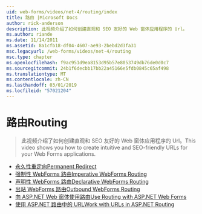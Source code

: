 ```yaml
---
uid: web-forms/videos/net-4/routing/index
title: 路由 |Microsoft Docs
author: rick-anderson
description: 此视频介绍了如何创建直观和 SEO 友好的 Web 窗体应用程序的 Url。
ms.author: riande
ms.date: 11/14/2011
ms.assetid: 8a1cfb18-df04-4607-ae93-2bebd2d3fa31
msc.legacyurl: /web-forms/videos/net-4/routing
msc.type: chapter
ms.openlocfilehash: f9ac951d9ea8153d95b57e8053749db76de0d0c7
ms.sourcegitcommit: 24b1f6decbb17bb22a45166e5fdb0845c65af498
ms.translationtype: MT
ms.contentlocale: zh-CN
ms.lasthandoff: 03/01/2019
ms.locfileid: "57021204"
---
```

<a name="routing"></a><span data-ttu-id="4f600-103">路由</span><span class="sxs-lookup"><span data-stu-id="4f600-103">Routing</span></span>
====================
> <span data-ttu-id="4f600-104">此视频介绍了如何创建直观和 SEO 友好的 Web 窗体应用程序的 Url。</span><span class="sxs-lookup"><span data-stu-id="4f600-104">This video shows you how to create intuitive and SEO-friendly URLs for your Web Forms applications.</span></span>


- [<span data-ttu-id="4f600-105">永久性重定向</span><span class="sxs-lookup"><span data-stu-id="4f600-105">Permanent Redirect</span></span>](aspnet-4-quick-hit-permanent-redirect.md)
- [<span data-ttu-id="4f600-106">强制性 WebForms 路由</span><span class="sxs-lookup"><span data-stu-id="4f600-106">Imperative WebForms Routing</span></span>](aspnet-4-quick-hit-imperative-webforms-routing.md)
- [<span data-ttu-id="4f600-107">声明性 WebForms 路由</span><span class="sxs-lookup"><span data-stu-id="4f600-107">Declarative WebForms Routing</span></span>](aspnet-4-quick-hit-declarative-webforms-routing.md)
- [<span data-ttu-id="4f600-108">出站 WebForms 路由</span><span class="sxs-lookup"><span data-stu-id="4f600-108">Outbound WebForms Routing</span></span>](aspnet-4-quick-hit-outbound-webforms-routing.md)
- [<span data-ttu-id="4f600-109">向 ASP.NET Web 窗体使用路由</span><span class="sxs-lookup"><span data-stu-id="4f600-109">Use Routing with ASP.NET Web Forms</span></span>](how-do-i-use-routing-with-aspnet-web-forms.md)
- [<span data-ttu-id="4f600-110">使用 ASP.NET 路由中的 URL</span><span class="sxs-lookup"><span data-stu-id="4f600-110">Work with URLs in ASP.NET Routing</span></span>](how-do-i-work-with-urls-in-aspnet-routing.md)
